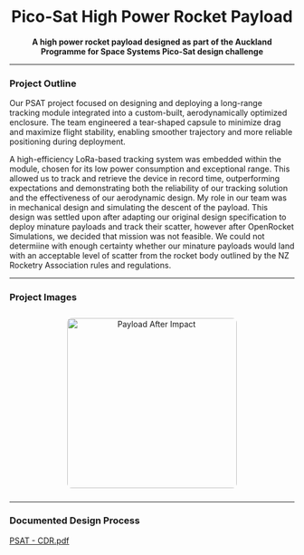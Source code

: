 <h1 align="center">Pico-Sat High Power Rocket Payload</h1>

<p align="center">
  <strong>A high power rocket payload designed as part of the Auckland Programme for Space Systems Pico-Sat design challenge</strong>
</p>

---

### Project Outline

Our PSAT project focused on designing and deploying a long-range tracking module integrated into a custom-built, aerodynamically optimized enclosure. The team engineered a tear-shaped capsule to minimize drag and maximize flight stability, enabling smoother trajectory and more reliable positioning during deployment.

A high-efficiency LoRa-based tracking system was embedded within the module, chosen for its low power consumption and exceptional range. This allowed us to track and retrieve the device in record time, outperforming expectations and demonstrating both the reliability of our tracking solution and the effectiveness of our aerodynamic design. My role in our team was in mechanical design and simulating the descent of the payload. This design was settled upon after adapting our original design specification to deploy minature payloads and track their scatter, however after OpenRocket Simulations, we decided that mission was not feasible. We could not determiine with enough certainty whether our minature payloads would land with an acceptable level of scatter from the rocket body outlined by the NZ Rocketry Association rules and regulations.


---

### Project Images

<p align="center">
  <img src="https://github.com/user-attachments/assets/67ae9702-c205-4474-8761-41ab93f393bc" width="300" style="border-radius: 8px; margin: 10px;" alt="Payload After Impact" />
  
</p>

---


### Documented Design Process
[PSAT - CDR.pdf](https://github.com/user-attachments/files/21449196/PSAT.-.CDR.pdf)


